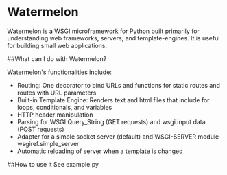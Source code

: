 
Watermelon
==========

Watermelon is a WSGI microframework for Python built primarily for understanding web frameworks, servers, and template-engines. It is useful for building small web applications.

##What can I do with Watermelon?

Watermelon's functionalities include:
- Routing: One decorator to bind URLs and functions for static routes and routes with URL parameters
- Built-in Template Engine: Renders text and html files that include for loops, conditionals, and variables
- HTTP header manipulation 
- Parsing for WSGI Query_String (GET requests) and wsgi.input data (POST requests)
- Adapter for a simple socket server (default) and WSGI-SERVER module wsgiref.simple_server
- Automatic reloading of server when a template is changed

##How to use it
    See example.py

